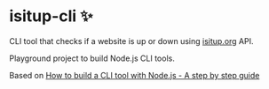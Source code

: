 # isitup-cli :sparkles:
CLI tool that checks if a website is up or down using [isitup.org](https://isitup.org) API.

Playground project to build Node.js CLI tools.

Based on [How to build a CLI tool with Node.js - A step by step guide](https://dev.to/dendekky/how-to-build-a-command-line-tool-with-nodejs-a-step-by-step-guide-386k)
